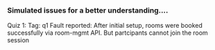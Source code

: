### Simulated issues for a better understanding....
Quiz 1:
Tag: q1
Fault reported:
After initial setup, rooms were booked successfully via room-mgmt API. But partcipants cannot join the room session
